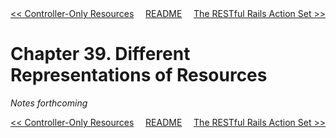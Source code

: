 <div>
<div style='float: left'><a href='ch38-controller-only-resources.md'>&lt;&lt; Controller-Only Resources</a></div>
<div style='float: right'><a href='ch40-the-restful-rails-action-set.md'>The RESTful Rails Action Set &gt;&gt;</a></div>
<div style='float: inline-auto;text-align:center'><a href='README.md'>README</a></div>
<div style="clear: both"></div>
</div>

# Chapter 39. Different Representations of Resources

*Notes forthcoming*

<div>
<div style='float: left'><a href='ch38-controller-only-resources.md'>&lt;&lt; Controller-Only Resources</a></div>
<div style='float: right'><a href='ch40-the-restful-rails-action-set.md'>The RESTful Rails Action Set &gt;&gt;</a></div>
<div style='float: inline-auto;text-align:center'><a href='README.md'>README</a></div>
<div style="clear: both"></div>
</div>